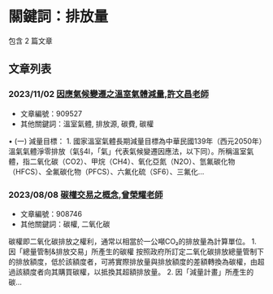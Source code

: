 # 關鍵詞：排放量

包含 2 篇文章

## 文章列表

### 2023/11/02 [因應氣候變遷之溫室氣體減量,許文昌老師](../../articles/909527_%E5%9B%A0%E6%87%89%E6%B0%A3%E5%80%99%E8%AE%8A%E9%81%B7%E4%B9%8B%E6%BA%AB%E5%AE%A4%E6%B0%A3%E9%AB%94%E6%B8%9B%E9%87%8F%2C%E8%A8%B1%E6%96%87%E6%98%8C%E8%80%81%E5%B8%AB.md)
- 文章編號：909527
- 其他關鍵詞：溫室氣體, 排放源, 碳費, 碳權

• (一) 減量目標： 1. 國家溫室氣體長期減量目標為中華民國139年（西元2050年）溫氣氣體淨零排放（氣§4I，「氣」代表氣候變遷因應法，以下同）。所稱溫室氣體，指二氧化碳（CO2）、甲烷（CH4）、氧化亞氮（N2O）、氫氟碳化物（HFCS）、全氟碳化物（PFCS）、六氟化硫（SF6）、三氟化...

### 2023/08/08 [碳權交易之概念,曾榮耀老師](../../articles/908746_%E7%A2%B3%E6%AC%8A%E4%BA%A4%E6%98%93%E4%B9%8B%E6%A6%82%E5%BF%B5%2C%E6%9B%BE%E6%A6%AE%E8%80%80%E8%80%81%E5%B8%AB.md)
- 文章編號：908746
- 其他關鍵詞：碳權, 二氧化碳

碳權即二氧化碳排放之權利，通常以相當於一公噸CO₂的排放量為計算單位。 1. 因「總量管制&排放交易」所產生的碳權 按照政府所訂定二氧化碳排放總量管制下的排放額度，低於該額度者，可將實際排放量與排放額度的差額轉換為碳權，由超過該額度者向其購買碳權，以抵換其超額排放量。 2. 因「減量計畫」所產生的碳...
